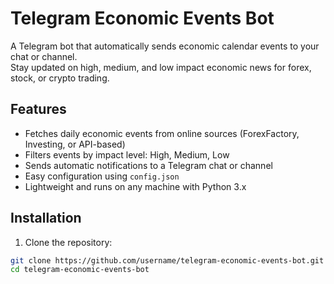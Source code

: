 # Telegram Economic Events Bot

A Telegram bot that automatically sends economic calendar events to your chat or channel.  
Stay updated on high, medium, and low impact economic news for forex, stock, or crypto trading.

## Features
- Fetches daily economic events from online sources (ForexFactory, Investing, or API-based)
- Filters events by impact level: High, Medium, Low
- Sends automatic notifications to a Telegram chat or channel
- Easy configuration using `config.json`
- Lightweight and runs on any machine with Python 3.x

## Installation
1. Clone the repository:
```bash
git clone https://github.com/username/telegram-economic-events-bot.git
cd telegram-economic-events-bot
